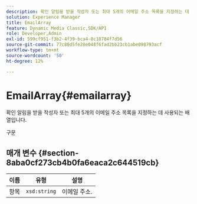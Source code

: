 ```yaml
---
description: 확인 알림을 받을 작성자 또는 최대 5개의 이메일 주소 목록을 지정하는 데 사용되는 배열입니다.
solution: Experience Manager
title: EmailArray
feature: Dynamic Media Classic,SDK/API
role: Developer,Admin
exl-id: 599cf951-f3b2-4f39-bca4-0c18784f7d56
source-git-commit: 77c88d5fe20e048f6fad2bb23cb1abe090793acf
workflow-type: tm+mt
source-wordcount: '50'
ht-degree: 12%

---
```


# EmailArray{#emailarray}

확인 알림을 받을 작성자 또는 최대 5개의 이메일 주소 목록을 지정하는 데 사용되는 배열입니다.

구문

## 매개 변수 {#section-8aba0cf273cb4b0fa6eaca2c644519cb}

| 이름 | 유형 | 설명 |
|---|---|---|
| 항목 | `xsd:string` | 이메일 주소. |
